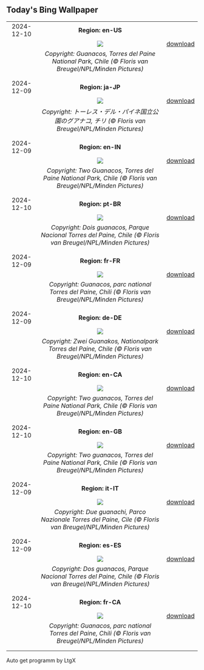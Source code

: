 ## Today's Bing Wallpaper
|      |      |      |
| :----: | :----: | :----: |
|2024-12-10|**Region: en-US**||
||![](https://www.bing.com/th?id=OHR.GuanacosChile_EN-US8209106662_UHD.jpg&pid=hp&w=1152&h=648&rs=1&c=4)| [download](https://www.bing.com/th?id=OHR.GuanacosChile_EN-US8209106662_UHD.jpg)|
||*Copyright: Guanacos, Torres del Paine National Park, Chile (© Floris van Breugel/NPL/Minden Pictures)*
||
|||
|2024-12-09|**Region: ja-JP**||
||![](https://www.bing.com/th?id=OHR.GuanacosChile_JA-JP8670867516_UHD.jpg&pid=hp&w=1152&h=648&rs=1&c=4)| [download](https://www.bing.com/th?id=OHR.GuanacosChile_JA-JP8670867516_UHD.jpg)|
||*Copyright: トーレス・デル・パイネ国立公園のグアナコ, チリ (© Floris van Breugel/NPL/Minden Pictures)*
||
|||
|2024-12-09|**Region: en-IN**||
||![](https://www.bing.com/th?id=OHR.GuanacosChile_EN-IN2873025405_UHD.jpg&pid=hp&w=1152&h=648&rs=1&c=4)| [download](https://www.bing.com/th?id=OHR.GuanacosChile_EN-IN2873025405_UHD.jpg)|
||*Copyright: Two Guanacos, Torres del Paine National Park, Chile (© Floris van Breugel/NPL/Minden Pictures)*
||
|||
|2024-12-10|**Region: pt-BR**||
||![](https://www.bing.com/th?id=OHR.GuanacosChile_PT-BR1925841456_UHD.jpg&pid=hp&w=1152&h=648&rs=1&c=4)| [download](https://www.bing.com/th?id=OHR.GuanacosChile_PT-BR1925841456_UHD.jpg)|
||*Copyright: Dois guanacos, Parque Nacional Torres del Paine, Chile (© Floris van Breugel/NPL/Minden Pictures)*
||
|||
|2024-12-09|**Region: fr-FR**||
||![](https://www.bing.com/th?id=OHR.GuanacosChile_FR-FR0722338222_UHD.jpg&pid=hp&w=1152&h=648&rs=1&c=4)| [download](https://www.bing.com/th?id=OHR.GuanacosChile_FR-FR0722338222_UHD.jpg)|
||*Copyright: Guanacos, parc national Torres del Paine, Chili (© Floris van Breugel/NPL/Minden Pictures)*
||
|||
|2024-12-09|**Region: de-DE**||
||![](https://www.bing.com/th?id=OHR.GuanacosChile_DE-DE1043903141_UHD.jpg&pid=hp&w=1152&h=648&rs=1&c=4)| [download](https://www.bing.com/th?id=OHR.GuanacosChile_DE-DE1043903141_UHD.jpg)|
||*Copyright: Zwei Guanakos, Nationalpark Torres del Paine, Chile (© Floris van Breugel/NPL/Minden Pictures)*
||
|||
|2024-12-10|**Region: en-CA**||
||![](https://www.bing.com/th?id=OHR.GuanacosChile_EN-CA3340583526_UHD.jpg&pid=hp&w=1152&h=648&rs=1&c=4)| [download](https://www.bing.com/th?id=OHR.GuanacosChile_EN-CA3340583526_UHD.jpg)|
||*Copyright: Two guanacos, Torres del Paine National Park, Chile (© Floris van Breugel/NPL/Minden Pictures)*
||
|||
|2024-12-10|**Region: en-GB**||
||![](https://www.bing.com/th?id=OHR.GuanacosChile_EN-GB4439006560_UHD.jpg&pid=hp&w=1152&h=648&rs=1&c=4)| [download](https://www.bing.com/th?id=OHR.GuanacosChile_EN-GB4439006560_UHD.jpg)|
||*Copyright: Two guanacos, Torres del Paine National Park, Chile (© Floris van Breugel/NPL/Minden Pictures)*
||
|||
|2024-12-09|**Region: it-IT**||
||![](https://www.bing.com/th?id=OHR.GuanacosChile_IT-IT7114739436_UHD.jpg&pid=hp&w=1152&h=648&rs=1&c=4)| [download](https://www.bing.com/th?id=OHR.GuanacosChile_IT-IT7114739436_UHD.jpg)|
||*Copyright: Due guanachi, Parco Nazionale Torres del Paine, Cile (© Floris van Breugel/NPL/Minden Pictures)*
||
|||
|2024-12-09|**Region: es-ES**||
||![](https://www.bing.com/th?id=OHR.GuanacosChile_ES-ES7160765444_UHD.jpg&pid=hp&w=1152&h=648&rs=1&c=4)| [download](https://www.bing.com/th?id=OHR.GuanacosChile_ES-ES7160765444_UHD.jpg)|
||*Copyright: Dos guanacos, Parque Nacional Torres del Paine, Chile (© Floris van Breugel/NPL/Minden Pictures)*
||
|||
|2024-12-10|**Region: fr-CA**||
||![](https://www.bing.com/th?id=OHR.GuanacosChile_FR-CA0938601929_UHD.jpg&pid=hp&w=1152&h=648&rs=1&c=4)| [download](https://www.bing.com/th?id=OHR.GuanacosChile_FR-CA0938601929_UHD.jpg)|
||*Copyright: Guanacos, parc national Torres del Paine, Chili (© Floris van Breugel/NPL/Minden Pictures)*
||
|||

Auto get programm by LtgX
